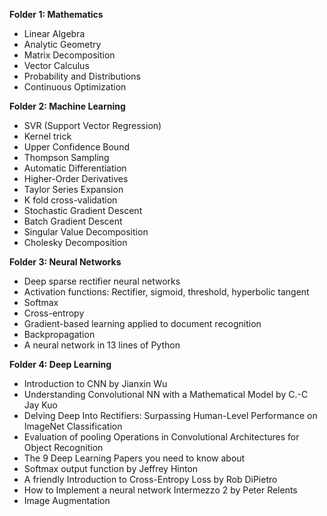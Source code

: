 **Folder 1: Mathematics**
- Linear Algebra
- Analytic Geometry
- Matrix Decomposition
- Vector Calculus
- Probability and Distributions
- Continuous Optimization

**Folder 2: Machine Learning**
- SVR (Support Vector Regression)
- Kernel trick
- Upper Confidence Bound
- Thompson Sampling
- Automatic Differentiation
- Higher-Order Derivatives
- Taylor Series Expansion
- K fold cross-validation
- Stochastic Gradient Descent
- Batch Gradient Descent
- Singular Value Decomposition
- Cholesky Decomposition

**Folder 3: Neural Networks**
- Deep sparse rectifier neural networks
- Activation functions: Rectifier, sigmoid, threshold, hyperbolic tangent
- Softmax
- Cross-entropy
- Gradient-based learning applied to document recognition
- Backpropagation
- A neural network in 13 lines of Python

**Folder 4: Deep Learning**
- Introduction to CNN by Jianxin Wu
- Understanding Convolutional NN with a Mathematical Model by C.-C Jay Kuo
- Delving Deep Into Rectifiers: Surpassing Human-Level Performance on ImageNet Classification
- Evaluation of pooling Operations in Convolutional Architectures for Object Recognition
- The 9 Deep Learning Papers you need to know about
- Softmax output function by Jeffrey Hinton
- A friendly Introduction to Cross-Entropy Loss by Rob DiPietro
- How to Implement a neural network Intermezzo 2 by Peter Relents
- Image Augmentation
